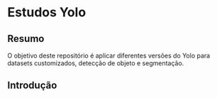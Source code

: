# Estudos Yolo

## Resumo
O objetivo deste repositório é aplicar diferentes versões do Yolo para datasets customizados, detecção de objeto e segmentação.
## Introdução
